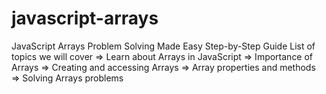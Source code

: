 # javascript-arrays
JavaScript Arrays Problem Solving Made Easy Step-by-Step Guide
List of topics we will cover
 => Learn about Arrays in JavaScript
 => Importance of Arrays
 => Creating and accessing Arrays
 => Array properties and methods
 => Solving Arrays problems
 
